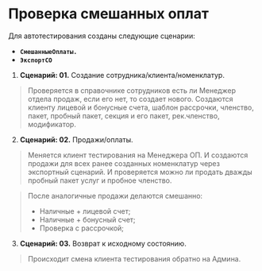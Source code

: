# Проверка смешанных оплат #

Для автотестирования созданы следующие сценарии:

- **`СмешанныеОплаты.`**
- **`ЭкспортСО`**

1. **Сценарий: 01.** Создание сотрудника/клиента/номенклатур.
>   Проверяется в справочнике сотрудников есть ли Менеджер отдела продаж, если его нет, то создает нового. Создаются клиенту лицевой и бонусные счета, шаблон рассрочки, членство, пакет, пробный пакет, секция и его пакет, рек.членство, модификатор.

2. **Сценарий: 02.** Продажи/оплаты.
>   Меняется клиент тестирования на Менеджера ОП. И создаются продажи для всех ранее созданных номенклатур через экспортный сценарий. И проверяется можно ли продать дважды пробный пакет услуг и пробное членство.

> После аналогичные продажи делаются смешанно:
>- Наличные + лицевой счет;
>- Наличные + бонусный счет;
>- Проверка с рассрочкой;

3. **Сценарий: 03.** Возврат к исходному состоянию.
>   Происходит смена клиента тестирования обратно на Админа.


























